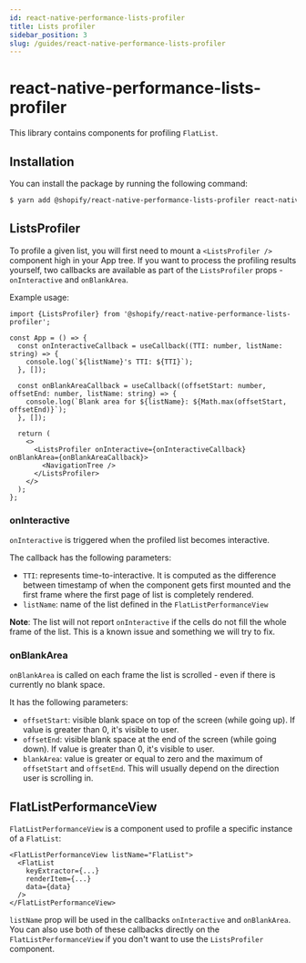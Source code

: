 ```yaml
---
id: react-native-performance-lists-profiler
title: Lists profiler
sidebar_position: 3
slug: /guides/react-native-performance-lists-profiler
---
```


# react-native-performance-lists-profiler

This library contains components for profiling `FlatList`.

## Installation

You can install the package by running the following command:

```bash
$ yarn add @shopify/react-native-performance-lists-profiler react-native-flipper
```

## ListsProfiler

To profile a given list, you will first need to mount a `<ListsProfiler />` component high in your App tree.
If you want to process the profiling results yourself, two callbacks are available as part of the `ListsProfiler` props - `onInteractive` and `onBlankArea`.

Example usage:

```tsx
import {ListsProfiler} from '@shopify/react-native-performance-lists-profiler';

const App = () => {
  const onInteractiveCallback = useCallback((TTI: number, listName: string) => {
    console.log(`${listName}'s TTI: ${TTI}`);
  }, []);

  const onBlankAreaCallback = useCallback((offsetStart: number, offsetEnd: number, listName: string) => {
    console.log(`Blank area for ${listName}: ${Math.max(offsetStart, offsetEnd)}`);
  }, []);

  return (
    <>
      <ListsProfiler onInteractive={onInteractiveCallback} onBlankArea={onBlankAreaCallback}>
        <NavigationTree />
      </ListsProfiler>
    </>
  );
};
```

### onInteractive

`onInteractive` is triggered when the profiled list becomes interactive.

The callback has the following parameters:

- `TTI`: represents time-to-interactive. It is computed as the difference between timestamp of when the component gets first mounted and the first frame where the first page of list is completely rendered.
- `listName`: name of the list defined in the `FlatListPerformanceView`

**Note**: The list will not report `onInteractive` if the cells do not fill the whole frame of the list. This is a known issue and something we will try to fix.

### onBlankArea

`onBlankArea` is called on each frame the list is scrolled - even if there is currently no blank space.

It has the following parameters:

- `offsetStart`: visible blank space on top of the screen (while going up). If value is greater than 0, it's visible to user.
- `offsetEnd`: visible blank space at the end of the screen (while going down). If value is greater than 0, it's visible to user.
- `blankArea`: value is greater or equal to zero and the maximum of `offsetStart` and `offsetEnd`. This will usually depend on the direction user is scrolling in.

## FlatListPerformanceView

`FlatListPerformanceView` is a component used to profile a specific instance of a `FlatList`:

```tsx
<FlatListPerformanceView listName="FlatList">
  <FlatList
    keyExtractor={...}
    renderItem={...}
    data={data}
  />
</FlatListPerformanceView>
```

`listName` prop will be used in the callbacks `onInteractive` and `onBlankArea`. You can also use both of these callbacks directly on the `FlatListPerformanceView` if you don't want to use the `ListsProfiler` component.
